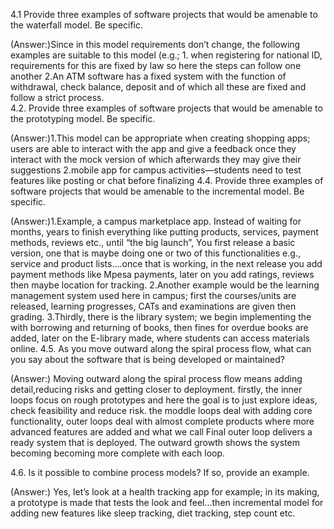 4.1 Provide three examples of software projects that would be amenable to the waterfall model. Be specific.

(Answer:)Since in this model requirements don’t change, the following examples are suitable to this model
(e.g.; 1. when registering for national ID, requirements for this are fixed by law so here the steps can follow one another 
       2.An ATM software has a fixed system with the function of withdrawal, check balance, deposit and of which all these are            fixed and follow a strict process.  
 4.2. Provide three examples of software projects that would be amenable to the prototyping model. Be specific.

(Answer:)1.This model can be appropriate when creating shopping apps; users are able to interact with the app and give a  feedback once they interact with the mock version of which afterwards they may give their suggestions
         2.mobile app for campus activities—students need to test features like posting or chat before finalizing
4.4. Provide three examples of software projects that would be amenable to the incremental model. Be specific. 

(Answer:)1.Example, a campus marketplace app. Instead of waiting for months, years to finish everything like putting products, services, payment methods, reviews etc., until “the big launch”,  You first release a basic version, one that is                maybe doing one or two of this functionalities e.g., service and product lists….once that is working, in the next               release you add payment methods like Mpesa payments, later on you add ratings, reviews then maybe location for                  tracking.
         2.Another example would be the learning management system used here in campus; first the courses/units are released,             learning progresses, CATs and examinations are given then grading.
         3.Thirdly, there is the library system; we begin implementing the with borrowing and returning of books, then fines               for overdue books are added, later on the E-library made, where students can access materials online.
4.5. As you move outward along the spiral process flow, what can you say about the software that is being developed or maintained?

(Answer:) Moving outward along the spiral process flow means adding detail,reducing risks and getting closer to deployment. firstly, the inner loops focus on rough prototypes and here the goal is to just explore ideas, check feasibility and reduce risk. the moddle loops deal with adding core functionality, outer loops deal with almost complete products where more advanced features are added and what we call Final outer loop delivers a ready system that is deployed. The outward growth shows the system becoming becoming more complete with each loop.

4.6. Is it possible to combine process models? If so, provide an example. 

(Answer:) Yes, let’s look at a health tracking app for example; in its making, a prototype is made that tests the look and feel...then incremental model for adding new features like sleep tracking, diet tracking, step count etc.
